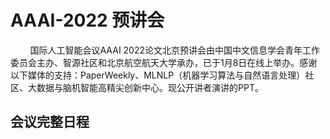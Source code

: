 # AAAI-2022 预讲会

&nbsp;&nbsp;&nbsp;&nbsp;&nbsp;&nbsp;&nbsp;&nbsp;国际人工智能会议AAAI 2022论文北京预讲会由中国中文信息学会青年工作委员会主办、智源社区和北京航空航天大学承办，已于1月8日在线上举办。感谢以下媒体的支持：PaperWeekly、MLNLP（机器学习算法与自然语言处理）社区、大数据与脑机智能高精尖创新中心。现公开讲者演讲的PPT。


## 会议完整日程
